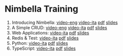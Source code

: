 # Nimbella Training

1. Introducing Nimbella: [video-eng](https://youtu.be/OTN-EgarGbM) [video-ita](https://www.youtube.com/watch?v=ocIzYGsNMCA) [pdf](1-nimcli/pres.pdf) [slides](1-nimcli/pres) 
1. A Simple CRUD: [video-eng](https://youtu.be/JD-lg76bM8w) [video-ita](https://www.youtube.com/watch?v=MVJyjL4RqAE) [pdf](2-crud/pres.pdf) [slides](2-crud/pres) 
1. Web Applications: [video-ita](https://youtu.be/CeYhwBwKg4k) [pdf](3-webapp/pres.pdf) [slides](3-webapp/pres) 
1. Redis & Test: [video-ita](https://youtu.be/lrRGbeg5flM) [pdf](4-test/pres.pdf) [slides](4-test/pres) 
1. Python: [video-ita](https://youtu.be/Uax16DE4K9w) [pdf](5-python/pres.pdf) [slides](5-python/pres) 
1. TypeScript: [video-ita](https://youtu.be/1Nf7Q_wm93M)
 [pdf](6-typescript/pres.pdf) [slides](6-typescript/pres) 
